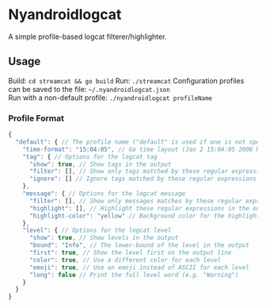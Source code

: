 # Nyandroidlogcat

A simple profile-based logcat filterer/highlighter.

## Usage

Build: `cd streamcat && go build`
Run: `./streamcat`
Configuration profiles can be saved to the file: `~/.nyandroidlogcat.json` \
Run with a non-default profile: `./nyandroidlogcat profileName`

### Profile Format

```js
{
  "default": { // The profile name ("default" is used if one is not specified)
    "time-format": "15:04:05", // Go time layout (Jan 2 15:04:05 2006 MST)
    "tag": { // Options for the logcat tag
      "show": true, // Show tags in the output
      "filter": [], // Show only tags matched by these regular expressions
      "ignore": [] // Ignore tags matched by these regular expressions
    },
    "message": { // Options for the logcat message
      "filter": [], // Show only messages matches by these regular expressions
      "highlight": [], // Highlight these regular expressions in the output
      "highlight-color": "yellow" // Background color for the highlight
    },
    "level": { // Options for the logcat level
      "show": true, // Show levels in the output
      "bound": "Info", // The lower-bound of the level in the output
      "first": true, // Show the level first on the output line
      "color": true, // Use a different color for each level
      "emoji": true, // Use an emoji instead of ASCII for each level
      "long": false // Print the full level word (e.g. "Warning")
    }
  }
}
```
